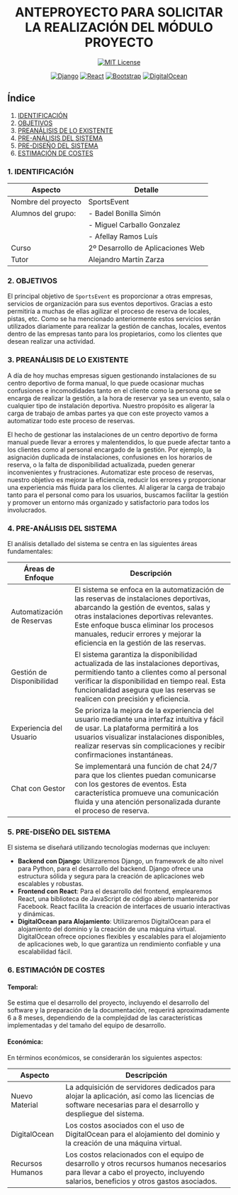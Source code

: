 <div align="center">

# ANTEPROYECTO PARA SOLICITAR LA REALIZACIÓN DEL MÓDULO PROYECTO

[![MIT License](https://img.shields.io/badge/LICENSE-MIT-GREEN.svg)](https://opensource.org/licenses/MIT) 

[![Django](https://img.shields.io/badge/Django-092E20?style=for-the-badge&logo=django&logoColor=white)](https://www.djangoproject.com) [![React](https://img.shields.io/badge/React-20232A?style=for-the-badge&logo=react&logoColor=61DAFB)](https://reactjs.org/) [![Bootstrap](https://img.shields.io/badge/Bootstrap-563D7C?style=for-the-badge&logo=bootstrap&logoColor=white)](https://getbootstrap.com/) [![DigitalOcean](https://img.shields.io/badge/DigitalOcean-0080FF?style=for-the-badge&logo=digitalocean&logoColor=white)](https://www.digitalocean.com/) 

</div>

## Índice

1. [IDENTIFICACIÓN](#id1)
2. [OBJETIVOS](#id2)
3. [PREANÁLISIS DE LO EXISTENTE](#id3)
4. [PRE-ANÁLISIS DEL SISTEMA](#id4)
5. [PRE-DISEÑO DEL SISTEMA](#id5)
6. [ESTIMACIÓN DE COSTES](#id6)

### 1. IDENTIFICACIÓN <a name="id1"></a>

| Aspecto              | Detalle                         |
|----------------------|---------------------------------|
| Nombre del proyecto  | SportsEvent                     |
| Alumnos del grupo:   | - Badel Bonilla Simón          |
|                      | - Miguel Carballo Gonzalez      |
|                      | - Afellay Ramos Luís            |
| Curso                | 2º Desarrollo de Aplicaciones Web |
| Tutor                | Alejandro Martín Zarza          |

### 2. OBJETIVOS <a name="id2"></a>

El principal objetivo de `SportsEvent` es proporcionar a otras empresas, servicios de organización para sus eventos deportivos. Gracias a esto permitiría a muchas de ellas agilizar el proceso de reserva de locales, pistas, etc. Como se ha mencionado anteriormente estos servicios serán utilizados diariamente para realizar la gestión de canchas, locales, eventos dentro de las empresas tanto para los propietarios, como los clientes que desean realizar una actividad.

### 3. PREANÁLISIS DE LO EXISTENTE <a name="id3"></a>

A día de hoy muchas empresas siguen gestionando instalaciones de su centro deportivo de forma manual, lo que puede ocasionar muchas confusiones e incomodidades tanto en el cliente como la persona que se encarga de realizar la gestión, a la hora de reservar ya sea un evento, sala o cualquier tipo de instalación deportiva. Nuestro propósito es aligerar la carga de trabajo de ambas partes ya que con este proyecto vamos a automatizar todo este proceso de reservas. 

El hecho de gestionar las instalaciones de un centro deportivo de forma manual puede llevar a errores y malentendidos, lo que puede afectar tanto a los clientes como al personal encargado de la gestión. Por ejemplo, la asignación duplicada de instalaciones, confusiones en los horarios de reserva, o la falta de disponibilidad actualizada, pueden generar inconvenientes y frustraciones. Automatizar este proceso de reservas, nuestro objetivo es mejorar la eficiencia, reducir los errores y proporcionar una experiencia más fluida para los clientes. Al aligerar la carga de trabajo tanto para el personal como para los usuarios, buscamos facilitar la gestión y promover un entorno más organizado y satisfactorio para todos los involucrados.

### 4. PRE-ANÁLISIS DEL SISTEMA <a name="id4"></a>

El análisis detallado del sistema se centra en las siguientes áreas fundamentales:

| Áreas de Enfoque        | Descripción                                                                                     |
|-------------------------|-------------------------------------------------------------------------------------------------|
| Automatización de Reservas | El sistema se enfoca en la automatización de las reservas de instalaciones deportivas, abarcando la gestión de eventos, salas y otras instalaciones deportivas relevantes. Este enfoque busca eliminar los procesos manuales, reducir errores y mejorar la eficiencia en la gestión de las reservas. |
| Gestión de Disponibilidad | El sistema garantiza la disponibilidad actualizada de las instalaciones deportivas, permitiendo tanto a clientes como al personal verificar la disponibilidad en tiempo real. Esta funcionalidad asegura que las reservas se realicen con precisión y eficiencia. |
| Experiencia del Usuario | Se prioriza la mejora de la experiencia del usuario mediante una interfaz intuitiva y fácil de usar. La plataforma permitirá a los usuarios visualizar instalaciones disponibles, realizar reservas sin complicaciones y recibir confirmaciones instantáneas. |
| Chat con Gestor        | Se implementará una función de chat 24/7 para que los clientes puedan comunicarse con los gestores de eventos. Esta característica promueve una comunicación fluida y una atención personalizada durante el proceso de reserva. |

### 5. PRE-DISEÑO DEL SISTEMA <a name="id5"></a>

El sistema se diseñará utilizando tecnologías modernas que incluyen:

- **Backend con Django**: Utilizaremos Django, un framework de alto nivel para Python, para el desarrollo del backend. Django ofrece una estructura sólida y segura para la creación de aplicaciones web escalables y robustas.
- **Frontend con React**: Para el desarrollo del frontend, emplearemos React, una biblioteca de JavaScript de código abierto mantenida por Facebook. React facilita la creación de interfaces de usuario interactivas y dinámicas.
- **DigitalOcean para Alojamiento**: Utilizaremos DigitalOcean para el alojamiento del dominio y la creación de una máquina virtual. DigitalOcean ofrece opciones flexibles y escalables para el alojamiento de aplicaciones web, lo que garantiza un rendimiento confiable y una escalabilidad fácil.

### 6. ESTIMACIÓN DE COSTES <a name="id6"></a>

#### Temporal:

Se estima que el desarrollo del proyecto, incluyendo el desarrollo del software y la preparación de la documentación, requerirá aproximadamente 6 a 8 meses, dependiendo de la complejidad de las características implementadas y del tamaño del equipo de desarrollo.

#### Económica:

En términos económicos, se considerarán los siguientes aspectos:

| Aspecto         | Descripción                                                     |
|-----------------|-----------------------------------------------------------------|
| Nuevo Material  | La adquisición de servidores dedicados para alojar la aplicación, así como las licencias de software necesarias para el desarrollo y despliegue del sistema. |
| DigitalOcean    | Los costos asociados con el uso de DigitalOcean para el alojamiento del dominio y la creación de una máquina virtual. |
| Recursos Humanos| Los costos relacionados con el equipo de desarrollo y otros recursos humanos necesarios para llevar a cabo el proyecto, incluyendo salarios, beneficios y otros gastos asociados. |
